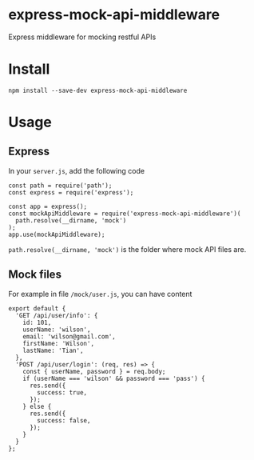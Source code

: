 # express-mock-api-middleware
Express middleware for mocking restful APIs

# Install
```
npm install --save-dev express-mock-api-middleware
```

# Usage

## Express
In your `server.js`, add the following code
```
const path = require('path');
const express = require('express');

const app = express();
const mockApiMiddleware = require('express-mock-api-middleware')(
  path.resolve(__dirname, 'mock')
);
app.use(mockApiMiddleware);
```
`path.resolve(__dirname, 'mock')` is the folder where mock API files are.

## Mock files
For example in file `/mock/user.js`, you can have content
```
export default {
  'GET /api/user/info': {
    id: 101,
    userName: 'wilson',
    email: 'wilson@gmail.com',
    firstName: 'Wilson',
    lastName: 'Tian',
  },
  'POST /api/user/login': (req, res) => {
    const { userName, password } = req.body;
    if (userName === 'wilson' && password === 'pass') {
      res.send({
        success: true,
      });
    } else {
      res.send({
        success: false,
      });
    }
  }
};
```
